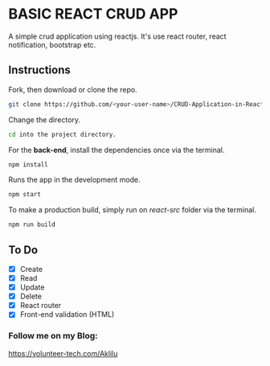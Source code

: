 # BASIC REACT CRUD APP
 
A simple crud application using reactjs. It's use react router, react notification, bootstrap etc.

## Instructions

Fork, then download or clone the repo.
```bash
git clone https://github.com/<your-user-name>/CRUD-Application-in-React.git
```

Change the directory.
```bash
cd into the project directory.
```

For the **back-end**, install the dependencies once via the terminal.
```bash
npm install
```

Runs the app in the development mode.
```bash
npm start
```

To make a production build, simply run on *react-src* folder via the terminal.
```bash
npm run build
```

## To Do

- [x] Create
- [x] Read
- [x] Update
- [x] Delete
- [x] React router
- [x] Front-end validation (HTML)

### Follow me on my Blog: <br>
https://volunteer-tech.com/Aklilu
